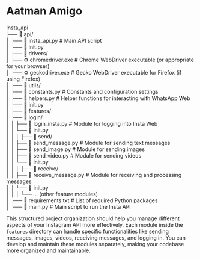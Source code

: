 # Aatman Amigo
Insta_api<br />
├── 📁 api/<br/>
│ ├── 📄 insta_api.py # Main API script<br/>
│ └── 📄 init.py<br/>
│
├── 📁 drivers/<br/>
│ ├── ⚙️ chromedriver.exe # Chrome WebDriver executable (or appropriate for your browser)<br/>
│ └── ⚙️ geckodriver.exe # Gecko WebDriver executable for Firefox (if using Firefox)<br/>
│
├── 📁 utils/<br/>
│ ├── 📄 constants.py # Constants and configuration settings<br/>
│ ├── 📄 helpers.py # Helper functions for interacting with WhatsApp Web<br/>
│ └── 📄 init.py<br/>
│
├── 📁 features/<br/>
│ ├── 📁 login/<br/>
│ │ ├── 📄 login_insta.py # Module for logging into Insta Web<br/>
│ │ └── 📄 init.py<br/>
│ │
│ ├── 📁 send/<br/>
│ │ ├── 📄 send_message.py # Module for sending text messages<br/>
│ │ ├── 📄 send_image.py # Module for sending images<br/>
│ │ ├── 📄 send_video.py # Module for sending videos<br/>
│ │ └── 📄 init.py<br/>
│ │
│ ├── 📁 receive/<br/>
│ │ ├── 📄 receive_message.py # Module for receiving and processing messages<br/>
│ │ └── 📄 init.py<br/>
│ │
│ └── ... (other feature modules)<br/>
│
├── 📄 requirements.txt # List of required Python packages<br/>
│
└──  📄 main.py # Main script to run the Insta API<br/>



This structured project organization should help you manage different aspects of your Instagram API more effectively. Each module inside the `features` directory can handle specific functionalities like sending messages, images, videos, receiving messages, and logging in. You can develop and maintain these modules separately, making your codebase more organized and maintainable.
